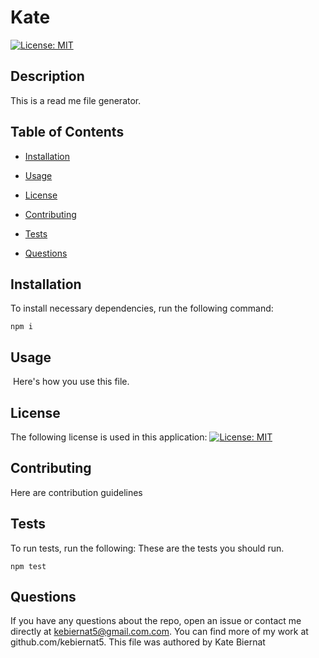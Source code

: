 # Kate
[![License: MIT](https://img.shields.io/badge/License-MIT-yellow.svg)](https://opensource.org/licenses/MIT)

## Description
This is a read me file generator.


## Table of Contents 

*  [Installation](#instruction)

*  [Usage](#usage)

*  [License](#license)

*  [Contributing](#contributing)

*  [Tests](#tests)

*  [Questions](#questions)

## Installation

To install necessary dependencies, run the following command:

```
npm i
```

## Usage
​
Here's how you use this file.

## License

The following license is used in this application:
[![License: MIT](https://img.shields.io/badge/License-MIT-yellow.svg)](https://opensource.org/licenses/MIT)

## Contributing

Here are contribution guidelines

## Tests

To run tests, run the following:
These are the tests you  should run.

```
npm test
```

## Questions

If you have any questions about the repo, open an issue or contact me directly at kebiernat5@gmail.com.com. You can find more of my work at github.com/kebiernat5. This file was authored by Kate Biernat
 